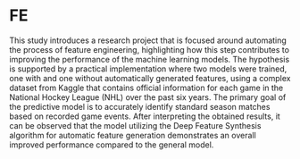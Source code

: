 # FE
This study introduces a research project that is focused around automating the process of feature engineering, highlighting how this step contributes to improving the performance of the machine learning models.
The hypothesis is supported by a practical implementation where two models were trained, one with and one without automatically generated features, using a complex dataset from Kaggle that contains official information for each game in the National Hockey League (NHL) over the past six years. The primary goal of the predictive model is to accurately identify standard season matches based on recorded game events. After interpreting the obtained results, it can be observed that the model utilizing the Deep Feature Synthesis algorithm for automatic feature generation demonstrates an overall improved performance compared to the general model.
